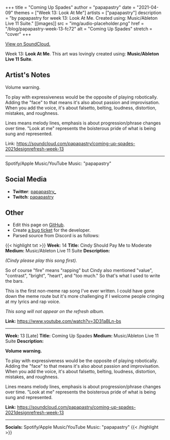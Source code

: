 +++
title =       "Coming Up Spades"
author =      "papapastry"
date =        "2021-04-09"
themes =      ["Week 13: Look At Me"]
artists =     ["papapastry"]
description = "by papapastry for week 13: Look At Me. Created using: Music/Ableton Live 11 Suite."
[[images]]
              src = "img/audio-placeholder.png"
              href = "/blog/papapastry-week-13-fc72"
              alt = "Coming Up Spades"
              stretch = "cover"
+++


[View on SoundCloud.](https://soundcloud.com/papapastry/coming-up-spades-2021designrefresh-week-13)


Week 13: **Look At Me**. This art was lovingly created using: **Music/Ableton Live 11 Suite**.

## Artist's Notes

Volume warning.

To play with expressiveness would be the opposite of playing robotically. Adding the "face" to that means it's also about passion and improvisation. When you add the voice, it's about falsetto, belting, loudness, distortion, mistakes, and roughness.

Lines means melody lines, emphasis is about progression/phrase changes over time. "Look at me" represents the boisterous pride of what is being sung and represented.

Link: https://soundcloud.com/papapastry/coming-up-spades-2021designrefresh-week-13

----

Spotify/Apple Music/YouTube Music: "papapastry"

## Social Media

- **Twitter**: <a href='https://twitter.com/papapastry_' target='_blank'>papapastry_</a>
- **Twitch**: <a href='https://twitch.tv/papapastry' target='_blank'>papapastry</a>


## Other

- Edit this page on [GitHub](https://github.com/teaminkling/web-refresh/edit/main/blog/content/blog/papapastry-week-13-fc72.md).
- Create [a bug ticket](https://github.com/teaminkling/web-refresh/issues/new?assignees=&labels=bug&template=problem-report.md&title=) for the developer.
- Parsed source from Discord is as follows:

{{< highlight txt >}}
**Week:** 14
**Title:** Cindy Should Pay Me to Moderate
**Medium:** Music/Ableton Live 11 Suite
**Description:**

_(Cindy please play this song first)._

So of course "fire" means "rapping" but Cindy also mentioned "value", "contrast", "bright", "heart", and "too much." So that's what I used to write the bars.

This is the first non-meme rap song I've ever written. I could have gone down the meme route but it's more challenging if I welcome people cringing at my lyrics and rap voice.

_This song will not appear on the refresh album._

**Link:** https://www.youtube.com/watch?v=3D31aBLn-bs

----

**Week:** 13 [Late]
**Title:** Coming Up Spades
**Medium:** Music/Ableton Live 11 Suite
**Description:**

**Volume warning.**

To play with expressiveness would be the opposite of playing robotically. Adding the "face" to that means it's also about passion and improvisation. When you add the voice, it's about falsetto, belting, loudness, distortion, mistakes, and roughness.

Lines means melody lines, emphasis is about progression/phrase changes over time. "Look at me" represents the boisterous pride of what is being sung and represented.

**Link:** https://soundcloud.com/papapastry/coming-up-spades-2021designrefresh-week-13

----

**Socials:** Spotify/Apple Music/YouTube Music: "papapastry"
{{< /highlight >}}